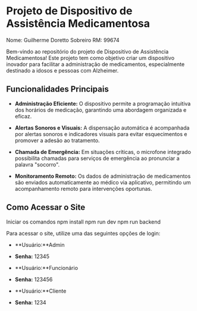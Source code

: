 # Projeto de Dispositivo de Assistência Medicamentosa

Nome: Guilherme Doretto Sobreiro
RM: 99674

Bem-vindo ao repositório do projeto de Dispositivo de Assistência Medicamentosa! Este projeto tem como objetivo criar um dispositivo inovador para facilitar a administração de medicamentos, especialmente destinado a idosos e pessoas com Alzheimer.

## Funcionalidades Principais

* **Administração Eficiente:** O dispositivo permite a programação intuitiva dos horários de medicação, garantindo uma abordagem organizada e eficaz.

* **Alertas Sonoros e Visuais:** A dispensação automática é acompanhada por alertas sonoros e indicadores visuais para evitar esquecimentos e promover a adesão ao tratamento.

* **Chamada de Emergência:** Em situações críticas, o microfone integrado possibilita chamadas para serviços de emergência ao pronunciar a palavra "socorro".

* **Monitoramento Remoto:** Os dados de administração de medicamentos são enviados automaticamente ao médico via aplicativo, permitindo um acompanhamento remoto para intervenções oportunas.

## Como Acessar o Site

Iniciar os comandos
npm install
npm run dev
npm run backend

Para acessar o site, utilize uma das seguintes opções de login:

* **Usuário:**Admin
* **Senha:** 12345

* **Usuário:**Funcionário
* **Senha:** 123456

* **Usuário:**Cliente
* **Senha:** 1234